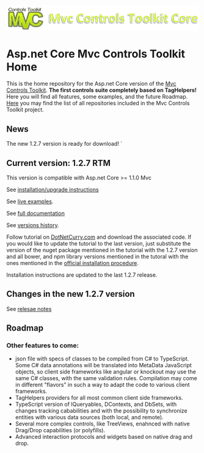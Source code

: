 ![alt tag](https://raw.githubusercontent.com/MvcControlsToolkit/Home/master/MvcControlsToolkitCore.PNG)

# Asp.net Core Mvc Controls Toolkit Home
This is the home repository for the Asp.net Core version of the [Mvc Controls 
Toolkit](http://mvccontrolstoolkit.codeplex.com/). **The first controls suite completely based on TagHelpers!** Here you will find all features, some examples, and the future Roadmap. 
[Here](https://github.com/MvcControlsToolkit) you may find the list of all repositories included in the Mvc Controls Toolkit project. 

## News

The new 1.2.7 version is ready for download! 
 `
## Current version: 1.2.7 RTM
This version is compatible with Asp.net Core >= 1.1.0 Mvc

See [installation/upgrade instructions](http://documentation.aspnetcore.mvc-controls.com/QuickStart/Installation)

See [live examples](http://examples.aspnetcore.mvc-controls.com/).

See [full documentation](http://documentation.aspnetcore.mvc-controls.com/)

See [versions history](http://documentation.aspnetcore.mvc-controls.com/Home/ReleasesHistory).

Follow tutorial on [DotNetCurry.com](http://www.dotnetcurry.com/aspnet-mvc/1376/full-stack-development-using-aspnet-mvc-core-toolkit) 
and download the associated code. If you would like to update the tutorial to the last version, just substitute the version of the nuget package mentioned in the tutorial with the 1.2.7 version and all bower, and npm library versions mentioned in the tutoral with the ones mentioned in the [official installation procedure](http://documentation.aspnetcore.mvc-controls.com/QuickStart/Installation).

Installation instructions are updated to the last 1.2.7 release.
 

    
## Changes in the new 1.2.7 version

See [relesae notes](http://documentation.aspnetcore.mvc-controls.com/Home/ReleasesHistory#127-)

## Roadmap

### Other features to come:

* json file with specs of classes to be compiled from C# to TypeScript. Some C# data annotations will be translated into MetaData JavaScript objects, so client side frameworks like angular or knockout may use the same C# classes, with the same validation rules.  Compilation may come in different "flavors" in such a way to adapt the code to various client frameworks.
* TagHelpers providers for all most common client side frameworks.
* TypeScript version of IQueryables, DContexts, and DbSets, with changes tracking cababilities and with the possibility 
to synchronize entities with various data sources (both local, and remote). 
* Several more complex controls, like TreeViews, enahnced with native Drag/Drop capabilities (or polyfills). 
* Advanced interaction protocols and widgets based on native drag and drop. 
     
    
    
  
    
    
   
     
